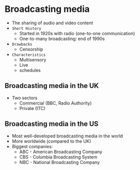 # Broadcasting media
- The sharing of audio and video content
- `Short History`
  - Started in 1920s with radio (one-to-one communication)
  - One-to-many broadcasting: end of 1990s
- `Drawbacks`
  - Censorship
- `Characteristics`
  - Multisensory
  - Live
  - schedules

## Broadcasting media in the UK
- Two sectors
  - Commercial (BBC, Radio Authority)
  - Private (ITC)

## Broadcasting media in the US
- Most well-developed broadcasting media in the world
- More worldwide (compared to the UK)
- Biggest companies:
  - ABC - American Broadcasting Company
  - CBS - Columbia Broadcasting System
  - NBC - National Broadcasting Company
